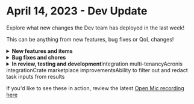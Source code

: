 # April 14, 2023 - Dev Update

Explore what new changes the Dev team has deployed in the last week!

This can be anything from new features, bug fixes or QoL changes!

<details>

<summary><strong>New features and items</strong></summary>

* Removed Character limit from the 'Set Value' field within the field conditions.
* Extend workflow timeout based on delay or inquiry task durations

</details>

<details>

<summary><strong>Bug fixes and chores</strong></summary>

* Added documentation link to the crate marketplace
* Changed Hudu generic url path description
* Added an exception on non-list returns from request\_list for Azure integration
* Added fields to Datto create\_contract\_entity action
* Fixed the color for required asterisk
* Moved task level integration overrides to the top of the Advanced tab
* Allow array form fields to be collapsible

</details>

<details>

<summary><strong>In review, testing and development</strong>Integration multi-tenancyAcronis integrationCrate marketplace improvementsAbility to filter out and redact task inputs from results</summary>



</details>

If you'd like to see these in action, review the latest [Open Mic recording here](../../roc-open-mics/roc-open-mics-north-america/2023-roc-open-mics/april-14th-2023-introducing-cluck-u.md)
